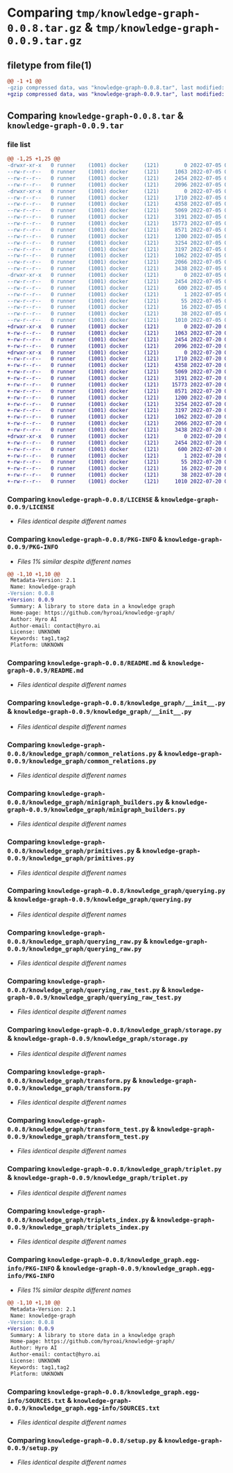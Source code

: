# Comparing `tmp/knowledge-graph-0.0.8.tar.gz` & `tmp/knowledge-graph-0.0.9.tar.gz`

## filetype from file(1)

```diff
@@ -1 +1 @@
-gzip compressed data, was "knowledge-graph-0.0.8.tar", last modified: Tue Jul  5 09:51:03 2022, max compression
+gzip compressed data, was "knowledge-graph-0.0.9.tar", last modified: Wed Jul 20 08:57:14 2022, max compression
```

## Comparing `knowledge-graph-0.0.8.tar` & `knowledge-graph-0.0.9.tar`

### file list

```diff
@@ -1,25 +1,25 @@
-drwxr-xr-x   0 runner    (1001) docker     (121)        0 2022-07-05 09:51:03.110389 knowledge-graph-0.0.8/
--rw-r--r--   0 runner    (1001) docker     (121)     1063 2022-07-05 09:50:36.000000 knowledge-graph-0.0.8/LICENSE
--rw-r--r--   0 runner    (1001) docker     (121)     2454 2022-07-05 09:51:03.110389 knowledge-graph-0.0.8/PKG-INFO
--rw-r--r--   0 runner    (1001) docker     (121)     2096 2022-07-05 09:50:36.000000 knowledge-graph-0.0.8/README.md
-drwxr-xr-x   0 runner    (1001) docker     (121)        0 2022-07-05 09:51:03.110389 knowledge-graph-0.0.8/knowledge_graph/
--rw-r--r--   0 runner    (1001) docker     (121)     1710 2022-07-05 09:50:36.000000 knowledge-graph-0.0.8/knowledge_graph/__init__.py
--rw-r--r--   0 runner    (1001) docker     (121)     4358 2022-07-05 09:50:36.000000 knowledge-graph-0.0.8/knowledge_graph/common_relations.py
--rw-r--r--   0 runner    (1001) docker     (121)     5069 2022-07-05 09:50:36.000000 knowledge-graph-0.0.8/knowledge_graph/minigraph_builders.py
--rw-r--r--   0 runner    (1001) docker     (121)     3191 2022-07-05 09:50:36.000000 knowledge-graph-0.0.8/knowledge_graph/primitives.py
--rw-r--r--   0 runner    (1001) docker     (121)    15773 2022-07-05 09:50:36.000000 knowledge-graph-0.0.8/knowledge_graph/querying.py
--rw-r--r--   0 runner    (1001) docker     (121)     8571 2022-07-05 09:50:36.000000 knowledge-graph-0.0.8/knowledge_graph/querying_raw.py
--rw-r--r--   0 runner    (1001) docker     (121)     1200 2022-07-05 09:50:36.000000 knowledge-graph-0.0.8/knowledge_graph/querying_raw_test.py
--rw-r--r--   0 runner    (1001) docker     (121)     3254 2022-07-05 09:50:36.000000 knowledge-graph-0.0.8/knowledge_graph/storage.py
--rw-r--r--   0 runner    (1001) docker     (121)     3197 2022-07-05 09:50:36.000000 knowledge-graph-0.0.8/knowledge_graph/transform.py
--rw-r--r--   0 runner    (1001) docker     (121)     1062 2022-07-05 09:50:36.000000 knowledge-graph-0.0.8/knowledge_graph/transform_test.py
--rw-r--r--   0 runner    (1001) docker     (121)     2066 2022-07-05 09:50:36.000000 knowledge-graph-0.0.8/knowledge_graph/triplet.py
--rw-r--r--   0 runner    (1001) docker     (121)     3438 2022-07-05 09:50:36.000000 knowledge-graph-0.0.8/knowledge_graph/triplets_index.py
-drwxr-xr-x   0 runner    (1001) docker     (121)        0 2022-07-05 09:51:03.110389 knowledge-graph-0.0.8/knowledge_graph.egg-info/
--rw-r--r--   0 runner    (1001) docker     (121)     2454 2022-07-05 09:51:03.000000 knowledge-graph-0.0.8/knowledge_graph.egg-info/PKG-INFO
--rw-r--r--   0 runner    (1001) docker     (121)      600 2022-07-05 09:51:03.000000 knowledge-graph-0.0.8/knowledge_graph.egg-info/SOURCES.txt
--rw-r--r--   0 runner    (1001) docker     (121)        1 2022-07-05 09:51:03.000000 knowledge-graph-0.0.8/knowledge_graph.egg-info/dependency_links.txt
--rw-r--r--   0 runner    (1001) docker     (121)       55 2022-07-05 09:51:03.000000 knowledge-graph-0.0.8/knowledge_graph.egg-info/requires.txt
--rw-r--r--   0 runner    (1001) docker     (121)       16 2022-07-05 09:51:03.000000 knowledge-graph-0.0.8/knowledge_graph.egg-info/top_level.txt
--rw-r--r--   0 runner    (1001) docker     (121)       38 2022-07-05 09:51:03.110389 knowledge-graph-0.0.8/setup.cfg
--rw-r--r--   0 runner    (1001) docker     (121)     1010 2022-07-05 09:50:36.000000 knowledge-graph-0.0.8/setup.py
+drwxr-xr-x   0 runner    (1001) docker     (121)        0 2022-07-20 08:57:14.562003 knowledge-graph-0.0.9/
+-rw-r--r--   0 runner    (1001) docker     (121)     1063 2022-07-20 08:56:44.000000 knowledge-graph-0.0.9/LICENSE
+-rw-r--r--   0 runner    (1001) docker     (121)     2454 2022-07-20 08:57:14.558002 knowledge-graph-0.0.9/PKG-INFO
+-rw-r--r--   0 runner    (1001) docker     (121)     2096 2022-07-20 08:56:44.000000 knowledge-graph-0.0.9/README.md
+drwxr-xr-x   0 runner    (1001) docker     (121)        0 2022-07-20 08:57:14.558002 knowledge-graph-0.0.9/knowledge_graph/
+-rw-r--r--   0 runner    (1001) docker     (121)     1710 2022-07-20 08:56:44.000000 knowledge-graph-0.0.9/knowledge_graph/__init__.py
+-rw-r--r--   0 runner    (1001) docker     (121)     4358 2022-07-20 08:56:44.000000 knowledge-graph-0.0.9/knowledge_graph/common_relations.py
+-rw-r--r--   0 runner    (1001) docker     (121)     5069 2022-07-20 08:56:44.000000 knowledge-graph-0.0.9/knowledge_graph/minigraph_builders.py
+-rw-r--r--   0 runner    (1001) docker     (121)     3191 2022-07-20 08:56:44.000000 knowledge-graph-0.0.9/knowledge_graph/primitives.py
+-rw-r--r--   0 runner    (1001) docker     (121)    15773 2022-07-20 08:56:44.000000 knowledge-graph-0.0.9/knowledge_graph/querying.py
+-rw-r--r--   0 runner    (1001) docker     (121)     8571 2022-07-20 08:56:44.000000 knowledge-graph-0.0.9/knowledge_graph/querying_raw.py
+-rw-r--r--   0 runner    (1001) docker     (121)     1200 2022-07-20 08:56:44.000000 knowledge-graph-0.0.9/knowledge_graph/querying_raw_test.py
+-rw-r--r--   0 runner    (1001) docker     (121)     3254 2022-07-20 08:56:44.000000 knowledge-graph-0.0.9/knowledge_graph/storage.py
+-rw-r--r--   0 runner    (1001) docker     (121)     3197 2022-07-20 08:56:44.000000 knowledge-graph-0.0.9/knowledge_graph/transform.py
+-rw-r--r--   0 runner    (1001) docker     (121)     1062 2022-07-20 08:56:44.000000 knowledge-graph-0.0.9/knowledge_graph/transform_test.py
+-rw-r--r--   0 runner    (1001) docker     (121)     2066 2022-07-20 08:56:44.000000 knowledge-graph-0.0.9/knowledge_graph/triplet.py
+-rw-r--r--   0 runner    (1001) docker     (121)     3438 2022-07-20 08:56:44.000000 knowledge-graph-0.0.9/knowledge_graph/triplets_index.py
+drwxr-xr-x   0 runner    (1001) docker     (121)        0 2022-07-20 08:57:14.558002 knowledge-graph-0.0.9/knowledge_graph.egg-info/
+-rw-r--r--   0 runner    (1001) docker     (121)     2454 2022-07-20 08:57:14.000000 knowledge-graph-0.0.9/knowledge_graph.egg-info/PKG-INFO
+-rw-r--r--   0 runner    (1001) docker     (121)      600 2022-07-20 08:57:14.000000 knowledge-graph-0.0.9/knowledge_graph.egg-info/SOURCES.txt
+-rw-r--r--   0 runner    (1001) docker     (121)        1 2022-07-20 08:57:14.000000 knowledge-graph-0.0.9/knowledge_graph.egg-info/dependency_links.txt
+-rw-r--r--   0 runner    (1001) docker     (121)       55 2022-07-20 08:57:14.000000 knowledge-graph-0.0.9/knowledge_graph.egg-info/requires.txt
+-rw-r--r--   0 runner    (1001) docker     (121)       16 2022-07-20 08:57:14.000000 knowledge-graph-0.0.9/knowledge_graph.egg-info/top_level.txt
+-rw-r--r--   0 runner    (1001) docker     (121)       38 2022-07-20 08:57:14.562003 knowledge-graph-0.0.9/setup.cfg
+-rw-r--r--   0 runner    (1001) docker     (121)     1010 2022-07-20 08:56:44.000000 knowledge-graph-0.0.9/setup.py
```

### Comparing `knowledge-graph-0.0.8/LICENSE` & `knowledge-graph-0.0.9/LICENSE`

 * *Files identical despite different names*

### Comparing `knowledge-graph-0.0.8/PKG-INFO` & `knowledge-graph-0.0.9/PKG-INFO`

 * *Files 1% similar despite different names*

```diff
@@ -1,10 +1,10 @@
 Metadata-Version: 2.1
 Name: knowledge-graph
-Version: 0.0.8
+Version: 0.0.9
 Summary: A library to store data in a knowledge graph
 Home-page: https://github.com/hyroai/knowledge-graph/
 Author: Hyro AI
 Author-email: contact@hyro.ai
 License: UNKNOWN
 Keywords: tag1,tag2
 Platform: UNKNOWN
```

### Comparing `knowledge-graph-0.0.8/README.md` & `knowledge-graph-0.0.9/README.md`

 * *Files identical despite different names*

### Comparing `knowledge-graph-0.0.8/knowledge_graph/__init__.py` & `knowledge-graph-0.0.9/knowledge_graph/__init__.py`

 * *Files identical despite different names*

### Comparing `knowledge-graph-0.0.8/knowledge_graph/common_relations.py` & `knowledge-graph-0.0.9/knowledge_graph/common_relations.py`

 * *Files identical despite different names*

### Comparing `knowledge-graph-0.0.8/knowledge_graph/minigraph_builders.py` & `knowledge-graph-0.0.9/knowledge_graph/minigraph_builders.py`

 * *Files identical despite different names*

### Comparing `knowledge-graph-0.0.8/knowledge_graph/primitives.py` & `knowledge-graph-0.0.9/knowledge_graph/primitives.py`

 * *Files identical despite different names*

### Comparing `knowledge-graph-0.0.8/knowledge_graph/querying.py` & `knowledge-graph-0.0.9/knowledge_graph/querying.py`

 * *Files identical despite different names*

### Comparing `knowledge-graph-0.0.8/knowledge_graph/querying_raw.py` & `knowledge-graph-0.0.9/knowledge_graph/querying_raw.py`

 * *Files identical despite different names*

### Comparing `knowledge-graph-0.0.8/knowledge_graph/querying_raw_test.py` & `knowledge-graph-0.0.9/knowledge_graph/querying_raw_test.py`

 * *Files identical despite different names*

### Comparing `knowledge-graph-0.0.8/knowledge_graph/storage.py` & `knowledge-graph-0.0.9/knowledge_graph/storage.py`

 * *Files identical despite different names*

### Comparing `knowledge-graph-0.0.8/knowledge_graph/transform.py` & `knowledge-graph-0.0.9/knowledge_graph/transform.py`

 * *Files identical despite different names*

### Comparing `knowledge-graph-0.0.8/knowledge_graph/transform_test.py` & `knowledge-graph-0.0.9/knowledge_graph/transform_test.py`

 * *Files identical despite different names*

### Comparing `knowledge-graph-0.0.8/knowledge_graph/triplet.py` & `knowledge-graph-0.0.9/knowledge_graph/triplet.py`

 * *Files identical despite different names*

### Comparing `knowledge-graph-0.0.8/knowledge_graph/triplets_index.py` & `knowledge-graph-0.0.9/knowledge_graph/triplets_index.py`

 * *Files identical despite different names*

### Comparing `knowledge-graph-0.0.8/knowledge_graph.egg-info/PKG-INFO` & `knowledge-graph-0.0.9/knowledge_graph.egg-info/PKG-INFO`

 * *Files 1% similar despite different names*

```diff
@@ -1,10 +1,10 @@
 Metadata-Version: 2.1
 Name: knowledge-graph
-Version: 0.0.8
+Version: 0.0.9
 Summary: A library to store data in a knowledge graph
 Home-page: https://github.com/hyroai/knowledge-graph/
 Author: Hyro AI
 Author-email: contact@hyro.ai
 License: UNKNOWN
 Keywords: tag1,tag2
 Platform: UNKNOWN
```

### Comparing `knowledge-graph-0.0.8/knowledge_graph.egg-info/SOURCES.txt` & `knowledge-graph-0.0.9/knowledge_graph.egg-info/SOURCES.txt`

 * *Files identical despite different names*

### Comparing `knowledge-graph-0.0.8/setup.py` & `knowledge-graph-0.0.9/setup.py`

 * *Files identical despite different names*

